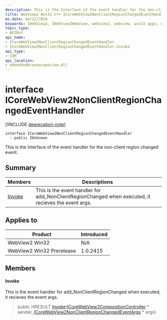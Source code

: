 ```yaml
---
description: This is the Interface of the event handler for the non-client region changed event.
title: WebView2 Win32 C++ ICoreWebView2NonClientRegionChangedEventHandler
ms.date: 04/22/2024
keywords: IWebView2, IWebView2WebView, webview2, webview, win32 apps, win32, edge, ICoreWebView2, ICoreWebView2Controller, browser control, edge html, ICoreWebView2NonClientRegionChangedEventHandler
topic_type: 
- APIRef
api_name:
- ICoreWebView2NonClientRegionChangedEventHandler
- ICoreWebView2NonClientRegionChangedEventHandler.Invoke
api_type:
- COM
api_location:
- embeddedbrowserwebview.dll
---
```


# interface ICoreWebView2NonClientRegionChangedEventHandler

[!INCLUDE [deprecation-note](../includes/deprecation-note.md)]

```
interface ICoreWebView2NonClientRegionChangedEventHandler
  : public IUnknown
```

This is the Interface of the event handler for the non-client region changed event.

## Summary

 Members                        | Descriptions
--------------------------------|---------------------------------------------
[Invoke](#invoke) | This is the event handler for add_NonClientRegionChanged when executed, it recieves the event args.

## Applies to

Product                         | Introduced
--------------------------------|---------------------------------------------
WebView2 Win32            |    N/A
WebView2 Win32 Prerelease |    1.0.2415

## Members

#### Invoke

This is the event handler for add_NonClientRegionChanged when executed, it recieves the event args.

> public HRESULT [Invoke](#invoke)([ICoreWebView2CompositionController](icorewebview2compositioncontroller.md#icorewebview2compositioncontroller) * sender, [ICoreWebView2NonClientRegionChangedEventArgs](icorewebview2nonclientregionchangedeventargs.md#icorewebview2nonclientregionchangedeventargs) * args)

